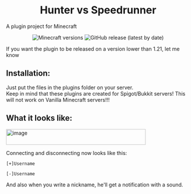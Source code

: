 <h1 align="center">Hunter vs Speedrunner</h1> 
A plugin project for Minecraft

<p align="center">
	<img src="https://img.shields.io/badge/Minecraft-1.21--1.21.7-green" alt="Minecraft versions">
	<img src="https://img.shields.io/github/v/release/FlingoDoa/CustomChat" alt="GitHub release (latest by date)">
</p>  
If you want the plugin to be released on a version lower than 1.21, let me know

## Installation:
Just put the files in the plugins folder on your server. <br>Keep in mind that these plugins are created for Spigot/Bukkit servers! This will not work on Vanilla Minecraft servers!!!

## What it looks like:
<img width="382" height="43" alt="image" src="https://github.com/user-attachments/assets/85afdc33-2ed6-4e80-aa7c-4579812d9e44" />

Connecting and disconnecting now looks like this:

	[+]Username

	[-]Username

And also when you write a nickname, he'll get a notification with a sound.
